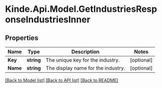 # Kinde.Api.Model.GetIndustriesResponseIndustriesInner

## Properties

Name | Type | Description | Notes
------------ | ------------- | ------------- | -------------
**Key** | **string** | The unique key for the industry. | [optional] 
**Name** | **string** | The display name for the industry. | [optional] 

[[Back to Model list]](../README.md#documentation-for-models) [[Back to API list]](../README.md#documentation-for-api-endpoints) [[Back to README]](../README.md)

